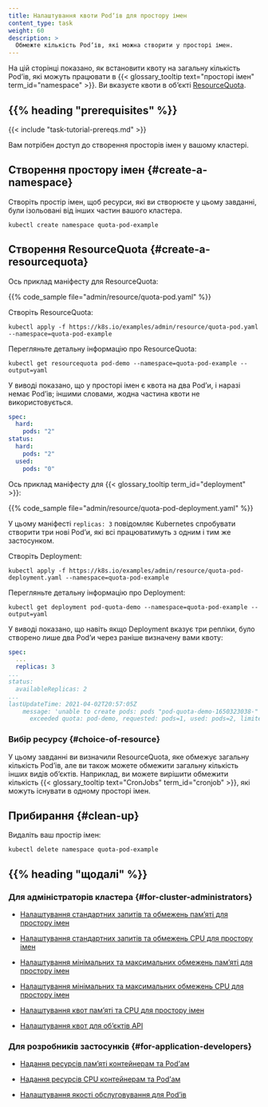 ```yaml
---
title: Налаштування квоти Podʼів для простору імен
content_type: task
weight: 60
description: >
  Обмежте кількість Podʼів, які можна створити у просторі імен.
---
```


<!-- overview -->

На цій сторінці показано, як встановити квоту на загальну кількість Podʼів, які можуть працювати в {{< glossary_tooltip text="просторі імен" term_id="namespace" >}}. Ви вказуєте квоти в обʼєкті [ResourceQuota](/docs/reference/kubernetes-api/policy-resources/resource-quota-v1/).

## {{% heading "prerequisites" %}}

{{< include "task-tutorial-prereqs.md" >}}

Вам потрібен доступ до створення просторів імен у вашому кластері.

<!-- steps -->

## Створення простору імен {#create-a-namespace}

Створіть простір імен, щоб ресурси, які ви створюєте у цьому завданні, були ізольовані від інших частин вашого кластера.

```shell
kubectl create namespace quota-pod-example
```

## Створення ResourceQuota {#create-a-resourcequota}

Ось приклад маніфесту для ResourceQuota:

{{% code_sample file="admin/resource/quota-pod.yaml" %}}

Створіть ResourceQuota:

```shell
kubectl apply -f https://k8s.io/examples/admin/resource/quota-pod.yaml --namespace=quota-pod-example
```

Перегляньте детальну інформацію про ResourceQuota:

```shell
kubectl get resourcequota pod-demo --namespace=quota-pod-example --output=yaml
```

У виводі показано, що у просторі імен є квота на два Podʼи, і наразі немає Podʼів; іншими словами, жодна частина квоти не використовується.

```yaml
spec:
  hard:
    pods: "2"
status:
  hard:
    pods: "2"
  used:
    pods: "0"
```

Ось приклад маніфесту для {{< glossary_tooltip term_id="deployment" >}}:

{{% code_sample file="admin/resource/quota-pod-deployment.yaml" %}}

У цьому маніфесті `replicas: 3` повідомляє Kubernetes спробувати створити три нові Podʼи, які всі працюватимуть з одним і тим же застосунком.

Створіть Deployment:

```shell
kubectl apply -f https://k8s.io/examples/admin/resource/quota-pod-deployment.yaml --namespace=quota-pod-example
```

Перегляньте детальну інформацію про Deployment:

```shell
kubectl get deployment pod-quota-demo --namespace=quota-pod-example --output=yaml
```

У виводі показано, що навіть якщо Deployment вказує три репліки, було створено лише два Podʼи через раніше визначену вами квоту:

```yaml
spec:
  ...
  replicas: 3
...
status:
  availableReplicas: 2
...
lastUpdateTime: 2021-04-02T20:57:05Z
    message: 'unable to create pods: pods "pod-quota-demo-1650323038-" is forbidden:
      exceeded quota: pod-demo, requested: pods=1, used: pods=2, limited: pods=2'
```

### Вибір ресурсу {#choice-of-resource}

У цьому завданні ви визначили ResourceQuota, яке обмежує загальну кількість Podʼів, але ви також можете обмежити загальну кількість інших видів обʼєктів. Наприклад, ви можете вирішити обмежити кількість {{< glossary_tooltip text="CronJobs" term_id="cronjob" >}}, які можуть існувати в одному просторі імен.

## Прибирання {#clean-up}

Видаліть ваш простір імен:

```shell
kubectl delete namespace quota-pod-example
```

## {{% heading "щодалі" %}}

### Для адміністраторів кластера {#for-cluster-administrators}

* [Налаштування стандартних запитів та обмежень памʼяті для простору імен](/docs/tasks/administer-cluster/manage-resources/memory-default-namespace/)

* [Налаштування стандартних запитів та обмежень CPU для простору імен](/docs/tasks/administer-cluster/manage-resources/cpu-default-namespace/)

* [Налаштування мінімальних та максимальних обмежень памʼяті для простору імен](/docs/tasks/administer-cluster/manage-resources/memory-constraint-namespace/)

* [Налаштування мінімальних та максимальних обмежень CPU для простору імен](/docs/tasks/administer-cluster/manage-resources/cpu-constraint-namespace/)

* [Налаштування квот памʼяті та CPU для простору імен](/docs/tasks/administer-cluster/manage-resources/quota-memory-cpu-namespace/)

* [Налаштування квот для обʼєктів API](/docs/tasks/administer-cluster/quota-api-object/)

### Для розробників застосунків {#for-application-developers}

* [Надання ресурсів памʼяті контейнерам та Podʼам](/docs/tasks/configure-pod-container/assign-memory-resource/)

* [Надання ресурсів CPU контейнерам та Podʼам](/docs/tasks/configure-pod-container/assign-cpu-resource/)

* [Налаштування якості обслуговування для Podʼів](/docs/tasks/configure-pod-container/quality-service-pod/)

